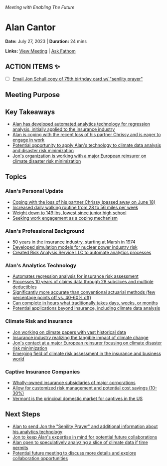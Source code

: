 *Meeting with Enabling The Future*

# Alan Cantor

**Date:** July 27, 2023 | **Duration:** 24 mins

**Links:** [View Meeting](https://fathom.video/share/qoUyNZKUosffindQZay-EAmJyyinXTxp?tab=summary&utm_campaign=postmeetingsummary&utm_content=view_recording_link&utm_medium=email) | [Ask Fathom](https://fathom.video/share/qoUyNZKUosffindQZay-EAmJyyinXTxp?tab=ask_fathom&utm_campaign=postmeetingsummary&utm_content=ask_fathom&utm_medium=email)

## ACTION ITEMS ✨

- [ ] [Email Jon Schull copy of 75th birthday card w/ "senility prayer"](https://fathom.video/share/qoUyNZKUosffindQZay-EAmJyyinXTxp?tab=summary&timestamp=1265.9999&utm_campaign=postmeetingsummary&utm_content=action_item&utm_medium=email)


## Meeting Purpose

## Key Takeaways

- [Alan has developed automated analytics technology for regression analysis, initially applied to the insurance industry](https://fathom.video/share/qoUyNZKUosffindQZay-EAmJyyinXTxp?tab=summary&timestamp=344.0&utm_campaign=postmeetingsummary&utm_content=summary_item&utm_medium=email)
- [Alan is coping with the recent loss of his partner Chrissy and is eager to engage in work](https://fathom.video/share/qoUyNZKUosffindQZay-EAmJyyinXTxp?tab=summary&timestamp=795.0&utm_campaign=postmeetingsummary&utm_content=summary_item&utm_medium=email)
- [Potential opportunity to apply Alan's technology to climate data analysis and disaster risk minimization](https://fathom.video/share/qoUyNZKUosffindQZay-EAmJyyinXTxp?tab=summary&timestamp=1034.0&utm_campaign=postmeetingsummary&utm_content=summary_item&utm_medium=email)
- [Jon's organization is working with a major European reinsurer on climate disaster risk minimization](https://fathom.video/share/qoUyNZKUosffindQZay-EAmJyyinXTxp?tab=summary&timestamp=1064.0&utm_campaign=postmeetingsummary&utm_content=summary_item&utm_medium=email)


## Topics

### Alan's Personal Update

- [Coping with the loss of his partner Chrissy (passed away on June 18)](https://fathom.video/share/qoUyNZKUosffindQZay-EAmJyyinXTxp?tab=summary&timestamp=20.0&utm_campaign=postmeetingsummary&utm_content=summary_item&utm_medium=email)
- [Increased daily walking routine from 28 to 56 miles per week](https://fathom.video/share/qoUyNZKUosffindQZay-EAmJyyinXTxp?tab=summary&timestamp=91.0&utm_campaign=postmeetingsummary&utm_content=summary_item&utm_medium=email)
- [Weight down to 149 lbs, lowest since junior high school](https://fathom.video/share/qoUyNZKUosffindQZay-EAmJyyinXTxp?tab=summary&timestamp=95.0&utm_campaign=postmeetingsummary&utm_content=summary_item&utm_medium=email)
- [Seeking work engagement as a coping mechanism](https://fathom.video/share/qoUyNZKUosffindQZay-EAmJyyinXTxp?tab=summary&timestamp=330.0&utm_campaign=postmeetingsummary&utm_content=summary_item&utm_medium=email)


### Alan's Professional Background

- [50 years in the insurance industry, starting at Marsh in 1974](https://fathom.video/share/qoUyNZKUosffindQZay-EAmJyyinXTxp?tab=summary&timestamp=375.0&utm_campaign=postmeetingsummary&utm_content=summary_item&utm_medium=email)
- [Developed simulation models for nuclear power industry risk](https://fathom.video/share/qoUyNZKUosffindQZay-EAmJyyinXTxp?tab=summary&timestamp=388.0&utm_campaign=postmeetingsummary&utm_content=summary_item&utm_medium=email)
- [Created Risk Analysis Service LLC to automate analytics processes](https://fathom.video/share/qoUyNZKUosffindQZay-EAmJyyinXTxp?tab=summary&timestamp=603.0&utm_campaign=postmeetingsummary&utm_content=summary_item&utm_medium=email)


### Alan's Analytics Technology

- [Automates regression analysis for insurance risk assessment](https://fathom.video/share/qoUyNZKUosffindQZay-EAmJyyinXTxp?tab=summary&timestamp=617.0&utm_campaign=postmeetingsummary&utm_content=summary_item&utm_medium=email)
- [Processes 10 years of claims data through 28 subslices and multiple deductibles](https://fathom.video/share/qoUyNZKUosffindQZay-EAmJyyinXTxp?tab=summary&timestamp=732.0&utm_campaign=postmeetingsummary&utm_content=summary_item&utm_medium=email)
- [Significantly more accurate than conventional actuarial methods (few percentage points off vs. 40-60% off)](https://fathom.video/share/qoUyNZKUosffindQZay-EAmJyyinXTxp?tab=summary&timestamp=911.0&utm_campaign=postmeetingsummary&utm_content=summary_item&utm_medium=email)
- [Can complete in hours what traditionally takes days, weeks, or months](https://fathom.video/share/qoUyNZKUosffindQZay-EAmJyyinXTxp?tab=summary&timestamp=990.0&utm_campaign=postmeetingsummary&utm_content=summary_item&utm_medium=email)
- [Potential applications beyond insurance, including climate data analysis](https://fathom.video/share/qoUyNZKUosffindQZay-EAmJyyinXTxp?tab=summary&timestamp=955.0&utm_campaign=postmeetingsummary&utm_content=summary_item&utm_medium=email)


### Climate Risk and Insurance

- [Jon working on climate papers with vast historical data](https://fathom.video/share/qoUyNZKUosffindQZay-EAmJyyinXTxp?tab=summary&timestamp=963.0&utm_campaign=postmeetingsummary&utm_content=summary_item&utm_medium=email)
- [Insurance industry realizing the tangible impact of climate change](https://fathom.video/share/qoUyNZKUosffindQZay-EAmJyyinXTxp?tab=summary&timestamp=1095.0&utm_campaign=postmeetingsummary&utm_content=summary_item&utm_medium=email)
- [Jon's contact at a major European reinsurer focusing on climate disaster risk minimization](https://fathom.video/share/qoUyNZKUosffindQZay-EAmJyyinXTxp?tab=summary&timestamp=1064.0&utm_campaign=postmeetingsummary&utm_content=summary_item&utm_medium=email)
- [Emerging field of climate risk assessment in the insurance and business world](https://fathom.video/share/qoUyNZKUosffindQZay-EAmJyyinXTxp?tab=summary&timestamp=1100.0&utm_campaign=postmeetingsummary&utm_content=summary_item&utm_medium=email)


### Captive Insurance Companies

- [Wholly-owned insurance subsidiaries of major corporations](https://fathom.video/share/qoUyNZKUosffindQZay-EAmJyyinXTxp?tab=summary&timestamp=1175.0&utm_campaign=postmeetingsummary&utm_content=summary_item&utm_medium=email)
- [Allow for customized risk management and potential cost savings (10-30%)](https://fathom.video/share/qoUyNZKUosffindQZay-EAmJyyinXTxp?tab=summary&timestamp=1215.0&utm_campaign=postmeetingsummary&utm_content=summary_item&utm_medium=email)
- [Vermont is the principal domestic market for captives in the US](https://fathom.video/share/qoUyNZKUosffindQZay-EAmJyyinXTxp?tab=summary&timestamp=1229.0&utm_campaign=postmeetingsummary&utm_content=summary_item&utm_medium=email)


## Next Steps

- [Alan to send Jon the "Senility Prayer" and additional information about his analytics technology](https://fathom.video/share/qoUyNZKUosffindQZay-EAmJyyinXTxp?tab=summary&timestamp=1302.0&utm_campaign=postmeetingsummary&utm_content=summary_item&utm_medium=email)
- [Jon to keep Alan's expertise in mind for potential future collaborations](https://fathom.video/share/qoUyNZKUosffindQZay-EAmJyyinXTxp?tab=summary&timestamp=1315.0&utm_campaign=postmeetingsummary&utm_content=summary_item&utm_medium=email)
- [Alan open to speculatively analyzing a slice of climate data if time permits](https://fathom.video/share/qoUyNZKUosffindQZay-EAmJyyinXTxp?tab=summary&timestamp=1320.0&utm_campaign=postmeetingsummary&utm_content=summary_item&utm_medium=email)
- [Potential future meeting to discuss more details and explore collaboration opportunities](https://fathom.video/share/qoUyNZKUosffindQZay-EAmJyyinXTxp?tab=summary&timestamp=1398.0&utm_campaign=postmeetingsummary&utm_content=summary_item&utm_medium=email)

